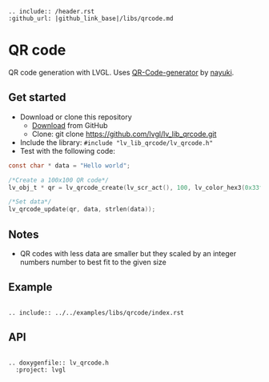```eval_rst
.. include:: /header.rst 
:github_url: |github_link_base|/libs/qrcode.md
```

# QR code

QR code generation with LVGL. Uses [QR-Code-generator](https://github.com/nayuki/QR-Code-generator) by [nayuki](https://github.com/nayuki).

## Get started
- Download or clone this repository
  - [Download](https://github.com/lvgl/lv_lib_qrcode.git) from GitHub
  - Clone: git clone https://github.com/lvgl/lv_lib_qrcode.git
- Include the library: `#include "lv_lib_qrcode/lv_qrcode.h"`
- Test with the following code:
```c
const char * data = "Hello world";

/*Create a 100x100 QR code*/
lv_obj_t * qr = lv_qrcode_create(lv_scr_act(), 100, lv_color_hex3(0x33f), lv_color_hex3(0xeef));

/*Set data*/
lv_qrcode_update(qr, data, strlen(data));
```

## Notes
- QR codes with less data are smaller but they scaled by an integer numbers number to best fit to the given size


## Example
```eval_rst

.. include:: ../../examples/libs/qrcode/index.rst

```

## API

```eval_rst

.. doxygenfile:: lv_qrcode.h
  :project: lvgl
